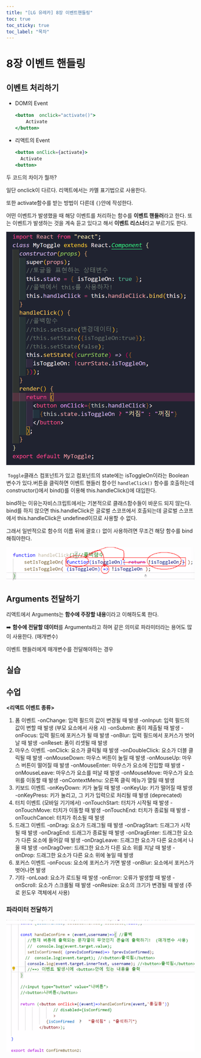 ```yaml
---
title: "[LG 유레카] 8장 이벤트핸들링"
toc: true
toc_sticky: true
toc_label: "목차"
---
```


# 8장 이벤트 핸들링

## 이벤트 처리하기

- DOM의 Event

  ```jsx
  <button  onclick="activate()">
      Activate
  </button>
  ```

- 리액트의 Event

  ```jsx
  <button onClick={activate}>
  	Activate
  <button>
  ```

두 코드의 차이가 뭘까?

일단 onclick이 다르다. 리액트에서는 카멜 표기법으로 사용한다.

또한 activate함수를 받는 방법이 다른데 `{}`안에 작성한다.

어떤 이벤트가 발생했을 때 해당 이벤트를 처리하는 함수를 <span class="hlm">**이벤트 핸들러**</span>라고 한다. 또는 이벤트가 발생하는 것을 계속 듣고 있다고 해서 <span class="hlm"> **이벤트 리스너**</span>라고 부르기도 한다.

​	<img src="/../../images/2024-08-13-이벤트핸들링/image-20240813130903435.png" alt="image-20240813130903435" style="zoom:67%;" />

​	`Toggle`클래스 컴포넌트가 있고 컴포넌트의 state에는 isToggleOn이라는 Boolean 변수가 있다.버튼을 클릭하면 이벤트 핸들러 함수인 `handleClick()` 함수를 호출하는데 constructor()에서 bind()를 이용해 this.handleClick()에 대입한다.

bind하는 이유는자비스크립트에서는 기본적으로 클래스함수들이 바운드 되지 않는다. bind를 하지 않으면 this.handleClick은 글로벌 스코프에서 호출되는데 글로벌 스코프에서 this.handleClick은 undefined이므로 사용할 수 없다. 

그래서 일반적으로 함수의 이름 뒤에 괄호`()` 없이 사용하려면 무조건 해당 함수를 bind해줘야한다. 

<img src="/../../images/2024-08-13-이벤트핸들링/image-20240813133650954.png" alt="image-20240813133650954" style="zoom:80%;" />

## Arguments  전달하기

리액트에서 Arguments는 **함수에 주장할 내용**이라고 이해하도록 한다.

➡️ **함수에 전달할 데이터**를 Arguments라고 하며 같은 의미로 파라미터라는 용어도 많이 사용한다. (매개변수)



이벤트 핸들러에게 매개변수를 전달해야하는 경우



## 실습

## 수업

**<리액트 이벤트 종류>**

1. 폼 이벤트
   -onChange: 입력 필드의 값이 변경될 때 발생
   -onInput: 입력 필드의 값이 변할 때 발생 (부모 요소에서 사용 시)
   -onSubmit: 폼이 제출될 때 발생
   -onFocus: 입력 필드에 포커스가 될 때 발생
   -onBlur: 입력 필드에서 포커스가 벗어날 때 발생
   -onReset: 폼이 리셋될 때 발생
2. 마우스 이벤트
   -onClick: 요소가 클릭될 때 발생
   -onDoubleClick: 요소가 더블 클릭될 때 발생
   -onMouseDown: 마우스 버튼이 눌릴 때 발생
   -onMouseUp: 마우스 버튼이 떨어질 때 발생
   -onMouseEnter: 마우스가 요소에 진입할 때 발생
   -onMouseLeave: 마우스가 요소를 떠날 때 발생
   -onMouseMove: 마우스가 요소 위를 이동할 때 발생
   -onContextMenu: 오른쪽 클릭 메뉴가 열릴 때 발생
3. 키보드 이벤트
   -onKeyDown: 키가 눌릴 때 발생
   -onKeyUp: 키가 떨어질 때 발생
   -onKeyPress: 키가 눌리고, 그 키가 입력으로 처리될 때 발생 (deprecated)
4. 터치 이벤트 (모바일 기기에서)
   -onTouchStart: 터치가 시작될 때 발생
   -onTouchMove: 터치가 이동할 때 발생
   -onTouchEnd: 터치가 종료될 때 발생
   -onTouchCancel: 터치가 취소될 때 발생
5. 드래그 이벤트
   -onDrag: 요소가 드래그될 때 발생
   -onDragStart: 드래그가 시작될 때 발생
   -onDragEnd: 드래그가 종료될 때 발생
   -onDragEnter: 드래그한 요소가 다른 요소에 들어갈 때 발생
   -onDragLeave: 드래그한 요소가 다른 요소에서 나올 때 발생
   -onDragOver: 드래그한 요소가 다른 요소 위를 지날 때 발생
   -onDrop: 드래그한 요소가 다른 요소 위에 놓일 때 발생
6. 포커스 이벤트
   -onFocus: 요소에 포커스가 가면 발생
   -onBlur: 요소에서 포커스가 벗어나면 발생
7. 기타
   -onLoad: 요소가 로드될 때 발생
   -onError: 오류가 발생할 때 발생
   -onScroll: 요소가 스크롤될 때 발생
   -onResize: 요소의 크기가 변경될 때 발생 (주로 윈도우 객체에서 사용)

### 파라미터 전달하기

<img src="/../../images/2024-08-13-이벤트핸들링/image-20240813154036211.png" alt="image-20240813154036211" style="zoom:80%;" />